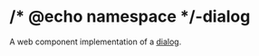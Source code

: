 # /* @echo namespace */-dialog
A web component implementation of a [dialog](https://w3c.github.io/aria-practices/#dialog_modal).
